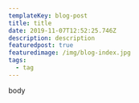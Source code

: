```yaml
---
templateKey: blog-post
title: title
date: 2019-11-07T12:52:25.746Z
description: description
featuredpost: true
featuredimage: /img/blog-index.jpg
tags:
  - tag
---
```

body
